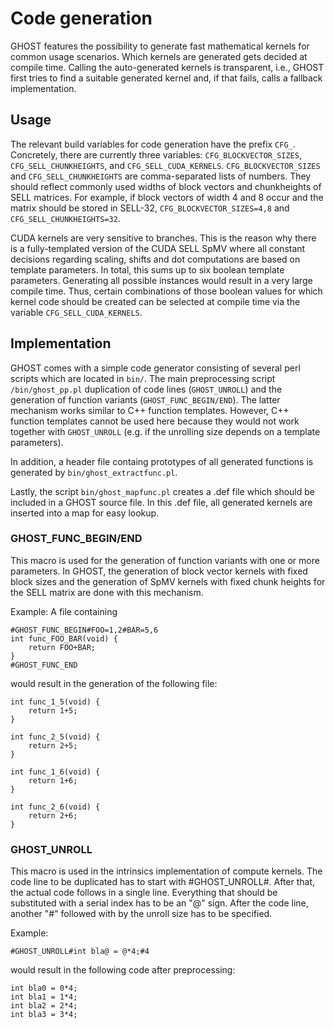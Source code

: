 Code generation
===============

GHOST features the possibility to generate fast mathematical kernels for common usage scenarios.
Which kernels are generated gets decided at compile time.
Calling the auto-generated kernels is transparent, i.e., GHOST first tries to find a suitable generated kernel and, if that fails, calls a fallback implementation.

Usage
-----

The relevant build variables for code generation have the prefix `CFG_`.
Concretely, there are currently three variables: `CFG_BLOCKVECTOR_SIZES`, `CFG_SELL_CHUNKHEIGHTS`, and `CFG_SELL_CUDA_KERNELS`.
`CFG_BLOCKVECTOR_SIZES` and `CFG_SELL_CHUNKHEIGHTS` are comma-separated lists of numbers. They should reflect commonly used widths of block vectors and chunkheights of SELL matrices.
For example, if block vectors of width 4 and 8 occur and the matrix should be stored in SELL-32, `CFG_BLOCKVECTOR_SIZES=4,8` and `CFG_SELL_CHUNKHEIGHTS=32`.

CUDA kernels are very sensitive to branches. This is the reason why there is a fully-templated version of the CUDA SELL SpMV where all constant decisions regarding scaling, shifts and dot computations are based on template parameters.
In total, this sums up to six boolean template parameters.
Generating all possible instances would result in a very large compile time.
Thus, certain combinations of those boolean values for which kernel code should be created can be selected at compile time via the variable `CFG_SELL_CUDA_KERNELS`.


Implementation
--------------

GHOST comes with a simple code generator consisting of several perl scripts which are located in `bin/`.
The main preprocessing script `/bin/ghost_pp.pl` duplication of code lines (`GHOST_UNROLL`) and the generation of function variants (`GHOST_FUNC_BEGIN/END`).
The latter mechanism works similar to C++ function templates.
However, C++ function templates cannot be used here because they would not work together with `GHOST_UNROLL` (e.g. if the unrolling size depends on a template parameters).

In addition, a header file containg prototypes of all generated functions is generated by `bin/ghost_extractfunc.pl`.

Lastly, the script `bin/ghost_mapfunc.pl` creates a .def file which should be included in a GHOST source file.
In this .def file, all generated kernels are inserted into a map for easy lookup.

### GHOST_FUNC_BEGIN/END


This macro is used for the generation of function variants with one or more parameters.
In GHOST, the generation of block vector kernels with fixed block sizes and the generation of SpMV kernels with fixed chunk heights for the SELL matrix are done with this mechanism. 

Example: A file containing
~~~{.c}
#GHOST_FUNC_BEGIN#FOO=1,2#BAR=5,6
int func_FOO_BAR(void) {
    return FOO+BAR;
}
#GHOST_FUNC_END
~~~
would result in the generation of the following file:
~~~{.c}
int func_1_5(void) {
    return 1+5;
}

int func_2_5(void) {
    return 2+5;
}

int func_1_6(void) {
    return 1+6;
}

int func_2_6(void) {
    return 2+6;
}
~~~

### GHOST_UNROLL


This macro is used in the intrinsics implementation of compute kernels.
The code line to be duplicated has to start with \#GHOST_UNROLL\#. After that, the actual code follows in a single line.
Everything that should be substituted with a serial index has to be an "@" sign.
After the code line, another "#" followed with by the unroll size has to be specified.

Example:
~~~{.c}
#GHOST_UNROLL#int bla@ = @*4;#4
~~~
would result in the following code after preprocessing:
~~~{.c}
int bla0 = 0*4;
int bla1 = 1*4;
int bla2 = 2*4;
int bla3 = 3*4;
~~~
